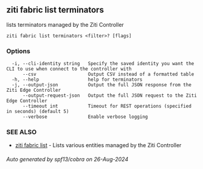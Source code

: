 ## ziti fabric list terminators

lists terminators managed by the Ziti Controller

```
ziti fabric list terminators <filter>? [flags]
```

### Options

```
  -i, --cli-identity string   Specify the saved identity you want the CLI to use when connect to the controller with
      --csv                   Output CSV instead of a formatted table
  -h, --help                  help for terminators
  -j, --output-json           Output the full JSON response from the Ziti Edge Controller
      --output-request-json   Output the full JSON request to the Ziti Edge Controller
      --timeout int           Timeout for REST operations (specified in seconds) (default 5)
      --verbose               Enable verbose logging
```

### SEE ALSO

* [ziti fabric list](../list.md)	 - Lists various entities managed by the Ziti Controller

###### Auto generated by spf13/cobra on 26-Aug-2024
